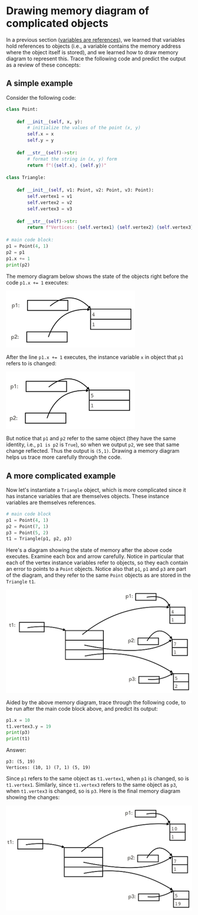 # Drawing memory diagram of complicated objects

In a previous section (<a href="https://cs.du.edu/~intropython/intro-to-programming-2/chapters/classes/variables_are_references.html" target="_blank">variables are references</a>), we learned that variables hold references to objects (i.e., a variable contains the memory address where the object itself is stored), and we learned how to draw memory diagram to represent this. Trace the following code and predict the output as a review of these concepts:

## A simple example
Consider the following code:
```python
class Point:

    def __init__(self, x, y):
        # initialize the values of the point (x, y)
        self.x = x
        self.y = y

    def __str__(self)->str:
        # format the string in (x, y) form
        return f"({self.x}, {self.y})"
    
class Triangle:

    def __init__(self, v1: Point, v2: Point, v3: Point):
        self.vertex1 = v1
        self.vertex2 = v2
        self.vertex3 = v3

    def __str__(self)->str:
        return f"Vertices: {self.vertex1} {self.vertex2} {self.vertex3}"

# main code block:
p1 = Point(4, 1)
p2 = p1
p1.x += 1
print(p2)
```
The memory diagram below shows the state of the objects right before the code `p1.x += 1` executes:

<img src="memory_diagram_5.png" alt="memory diagram of two variables referring to the same Point objects" width = 350>

After the line `p1.x += 1` executes, the instance variable `x` in object that `p1` refers to is changed:

<img src="memory_diagram_6.png" alt="another memory diagram of two variables referring to the same Point objects" width = 350>

But notice that `p1` and `p2` refer to the same object (they have the same identity, i.e., `p1 is p2` is `True`), so when we output `p2`, we see that same change reflected. Thus the output is `(5,1)`. Drawing a memory diagram helps us trace more carefully through the code.

## A more complicated example

Now let's instantiate a `Triangle` object, which is more complicated since it has instance variables that are themselves objects. These instance variables are themselves references.
```python
# main code block
p1 = Point(4, 1)
p2 = Point(7, 1)
p3 = Point(5, 2)
t1 = Triangle(p1, p2, p3)
```
Here's a diagram showing the state of memory after the above code executes. Examine each box and arrow carefully. Notice in particular that each of the vertex instance variables refer to objects, so they each contain an error to points to a `Point` objects. Notice also that `p1`, `p1` and `p3` are part of the diagram, and they refer to the same `Point` objects as are stored in the `Triangle` `t1`.

<img src="memory_diagram_7.png" alt="Memory diagram of a triangle object, which has three vertices that are each Point objects" width = 550>

Aided by the above memory diagram, trace through the following code, to be run after the main code block above, and predict its output:
```python
p1.x = 10
t1.vertex3.y = 19
print(p3)
print(t1)
```
Answer:
```
p3: (5, 19)
Vertices: (10, 1) (7, 1) (5, 19)
```
Since `p1` refers to the same object as `t1.vertex1`, when `p1` is changed, so is `t1.vertex1`. Similarly, since `t1.vertex3` refers to the same object as `p3`, when `t1.vertex3` is changed, so is `p3`. Here is the final memory diagram showing the changes:

<img src="memory_diagram_8.png" alt="Memory diagram of a triangle object, which has three vertices that are each Point objects, after modifications" width = 550>


